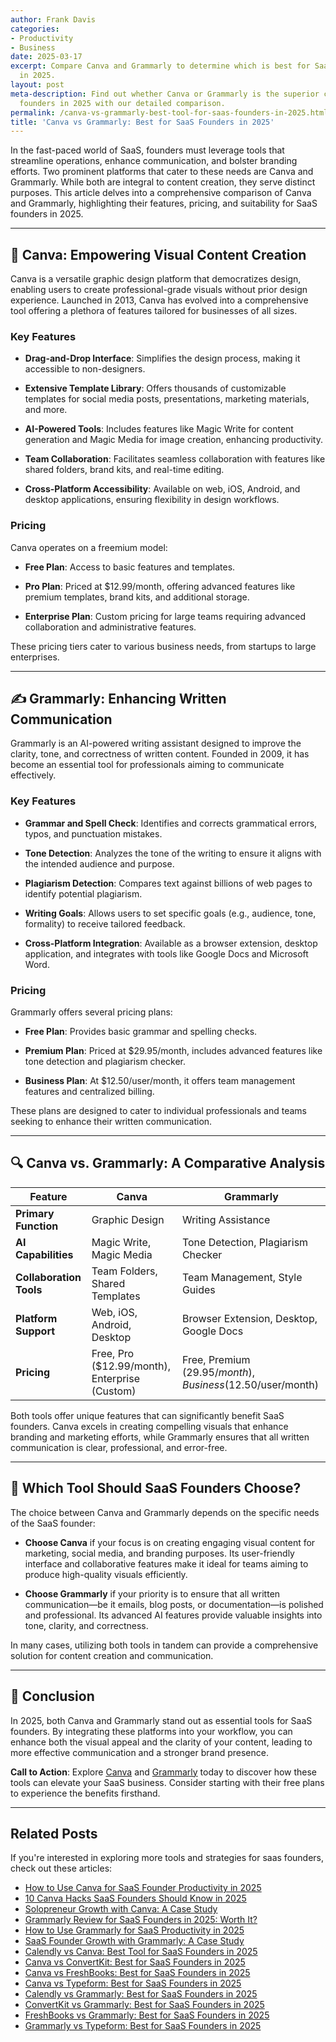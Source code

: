 ```yaml
---
author: Frank Davis
categories:
- Productivity
- Business
date: 2025-03-17
excerpt: Compare Canva and Grammarly to determine which is best for SaaS founders
  in 2025.
layout: post
meta-description: Find out whether Canva or Grammarly is the superior choice for SaaS
  founders in 2025 with our detailed comparison.
permalink: /canva-vs-grammarly-best-tool-for-saas-founders-in-2025.html/
title: 'Canva vs Grammarly: Best for SaaS Founders in 2025'
---
```


In the fast-paced world of SaaS, founders must leverage tools that streamline operations, enhance communication, and bolster branding efforts. Two prominent platforms that cater to these needs are Canva and Grammarly. While both are integral to content creation, they serve distinct purposes. This article delves into a comprehensive comparison of Canva and Grammarly, highlighting their features, pricing, and suitability for SaaS founders in 2025.

---

## 🎨 Canva: Empowering Visual Content Creation

Canva is a versatile graphic design platform that democratizes design, enabling users to create professional-grade visuals without prior design experience. Launched in 2013, Canva has evolved into a comprehensive tool offering a plethora of features tailored for businesses of all sizes.

### Key Features

- **Drag-and-Drop Interface**: Simplifies the design process, making it accessible to non-designers.

- **Extensive Template Library**: Offers thousands of customizable templates for social media posts, presentations, marketing materials, and more.

- **AI-Powered Tools**: Includes features like Magic Write for content generation and Magic Media for image creation, enhancing productivity. 

- **Team Collaboration**: Facilitates seamless collaboration with features like shared folders, brand kits, and real-time editing.

- **Cross-Platform Accessibility**: Available on web, iOS, Android, and desktop applications, ensuring flexibility in design workflows.

### Pricing

Canva operates on a freemium model:

- **Free Plan**: Access to basic features and templates.

- **Pro Plan**: Priced at $12.99/month, offering advanced features like premium templates, brand kits, and additional storage.

- **Enterprise Plan**: Custom pricing for large teams requiring advanced collaboration and administrative features.

These pricing tiers cater to various business needs, from startups to large enterprises.

---

## ✍️ Grammarly: Enhancing Written Communication

Grammarly is an AI-powered writing assistant designed to improve the clarity, tone, and correctness of written content. Founded in 2009, it has become an essential tool for professionals aiming to communicate effectively.

### Key Features

- **Grammar and Spell Check**: Identifies and corrects grammatical errors, typos, and punctuation mistakes.

- **Tone Detection**: Analyzes the tone of the writing to ensure it aligns with the intended audience and purpose. 

- **Plagiarism Detection**: Compares text against billions of web pages to identify potential plagiarism.

- **Writing Goals**: Allows users to set specific goals (e.g., audience, tone, formality) to receive tailored feedback.

- **Cross-Platform Integration**: Available as a browser extension, desktop application, and integrates with tools like Google Docs and Microsoft Word.

### Pricing

Grammarly offers several pricing plans:

- **Free Plan**: Provides basic grammar and spelling checks.

- **Premium Plan**: Priced at $29.95/month, includes advanced features like tone detection and plagiarism checker.

- **Business Plan**: At $12.50/user/month, it offers team management features and centralized billing.

These plans are designed to cater to individual professionals and teams seeking to enhance their written communication.

---

## 🔍 Canva vs. Grammarly: A Comparative Analysis

| Feature                 | Canva                                         | Grammarly                                    |
|-------------------------|-----------------------------------------------|----------------------------------------------|
| **Primary Function**    | Graphic Design                                | Writing Assistance                           |
| **AI Capabilities**     | Magic Write, Magic Media                      | Tone Detection, Plagiarism Checker           |
| **Collaboration Tools** | Team Folders, Shared Templates                | Team Management, Style Guides                |
| **Platform Support**    | Web, iOS, Android, Desktop                    | Browser Extension, Desktop, Google Docs      |
| **Pricing**             | Free, Pro ($12.99/month), Enterprise (Custom) | Free, Premium ($29.95/month), Business ($12.50/user/month) |

Both tools offer unique features that can significantly benefit SaaS founders. Canva excels in creating compelling visuals that enhance branding and marketing efforts, while Grammarly ensures that all written communication is clear, professional, and error-free.

---

## 🚀 Which Tool Should SaaS Founders Choose?

The choice between Canva and Grammarly depends on the specific needs of the SaaS founder:

- **Choose Canva** if your focus is on creating engaging visual content for marketing, social media, and branding purposes. Its user-friendly interface and collaborative features make it ideal for teams aiming to produce high-quality visuals efficiently.

- **Choose Grammarly** if your priority is to ensure that all written communication—be it emails, blog posts, or documentation—is polished and professional. Its advanced AI features provide valuable insights into tone, clarity, and correctness.

In many cases, utilizing both tools in tandem can provide a comprehensive solution for content creation and communication.

---

## 🏁 Conclusion

In 2025, both Canva and Grammarly stand out as essential tools for SaaS founders. By integrating these platforms into your workflow, you can enhance both the visual appeal and the clarity of your content, leading to more effective communication and a stronger brand presence.

**Call to Action**: Explore [Canva](https://www.canva.com/en_gb/) and [Grammarly](https://www.grammarly.com/) today to discover how these tools can elevate your SaaS business. Consider starting with their free plans to experience the benefits firsthand.

---

## Related Posts
If you're interested in exploring more tools and strategies for saas founders, check out these articles:
- [How to Use Canva for SaaS Founder Productivity in 2025](/how-to-use-canva-for-saas-founder-productivity-in-2025.html/)
- [10 Canva Hacks SaaS Founders Should Know in 2025](/10-canva-hacks-saas-founders-should-know-in-2025.html/)
- [Solopreneur Growth with Canva: A Case Study](/solopreneur-growth-with-canva-a-case-study.html/)
- [Grammarly Review for SaaS Founders in 2025: Worth It?](/grammarly-review-for-saas-founders-in-2025-worth-it.html/)
- [How to Use Grammarly for SaaS Productivity in 2025](/how-to-use-grammarly-for-saas-productivity-in-2025.html/)
- [SaaS Founder Growth with Grammarly: A Case Study](/saas-founder-growth-with-grammarly-a-case-study.html/)
- [Calendly vs Canva: Best Tool for SaaS Founders in 2025](/calendly-vs-canva-best-tool-for-saas-founders-in-2025.html/)
- [Canva vs ConvertKit: Best for SaaS Founders in 2025](/canva-vs-convertkit-best-for-saas-founders-in-2025.html/)
- [Canva vs FreshBooks: Best for SaaS Founders in 2025](/canva-vs-freshbooks-best-for-saas-founders-in-2025.html/)
- [Canva vs Typeform: Best for SaaS Founders in 2025](/canva-vs-typeform-best-for-saas-founders-in-2025.html/)
- [Calendly vs Grammarly: Best for SaaS Founders in 2025](/calendly-vs-grammarly-best-for-saas-founders-in-2025.html/)
- [ConvertKit vs Grammarly: Best for SaaS Founders in 2025](/convertkit-vs-grammarly-best-for-saas-founders-in-2025.html/)
- [FreshBooks vs Grammarly: Best for SaaS Founders in 2025](/freshbooks-vs-grammarly-best-for-saas-founders-in-2025.html/)
- [Grammarly vs Typeform: Best for SaaS Founders in 2025](/grammarly-vs-typeform-best-for-saas-founders-in-2025.html/)
